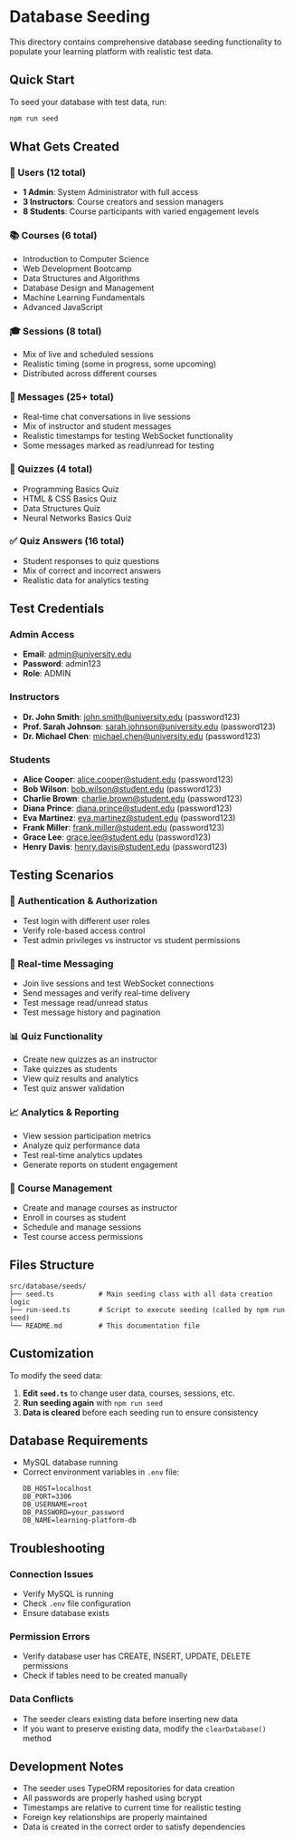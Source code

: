 # Database Seeding

This directory contains comprehensive database seeding functionality to populate your learning platform with realistic test data.

## Quick Start

To seed your database with test data, run:

```bash
npm run seed
```

## What Gets Created

### 👥 Users (12 total)
- **1 Admin**: System Administrator with full access
- **3 Instructors**: Course creators and session managers  
- **8 Students**: Course participants with varied engagement levels

### 📚 Courses (6 total)
- Introduction to Computer Science
- Web Development Bootcamp  
- Data Structures and Algorithms
- Database Design and Management
- Machine Learning Fundamentals
- Advanced JavaScript

### 🎓 Sessions (8 total)
- Mix of live and scheduled sessions
- Realistic timing (some in progress, some upcoming)
- Distributed across different courses

### 💬 Messages (25+ total)
- Real-time chat conversations in live sessions
- Mix of instructor and student messages
- Realistic timestamps for testing WebSocket functionality
- Some messages marked as read/unread for testing

### 📝 Quizzes (4 total)
- Programming Basics Quiz
- HTML & CSS Basics Quiz  
- Data Structures Quiz
- Neural Networks Basics Quiz

### ✅ Quiz Answers (16 total)
- Student responses to quiz questions
- Mix of correct and incorrect answers
- Realistic data for analytics testing

## Test Credentials

### Admin Access
- **Email**: admin@university.edu
- **Password**: admin123
- **Role**: ADMIN

### Instructors
- **Dr. John Smith**: john.smith@university.edu (password123)
- **Prof. Sarah Johnson**: sarah.johnson@university.edu (password123)  
- **Dr. Michael Chen**: michael.chen@university.edu (password123)

### Students
- **Alice Cooper**: alice.cooper@student.edu (password123)
- **Bob Wilson**: bob.wilson@student.edu (password123)
- **Charlie Brown**: charlie.brown@student.edu (password123)
- **Diana Prince**: diana.prince@student.edu (password123)
- **Eva Martinez**: eva.martinez@student.edu (password123)
- **Frank Miller**: frank.miller@student.edu (password123)
- **Grace Lee**: grace.lee@student.edu (password123)
- **Henry Davis**: henry.davis@student.edu (password123)

## Testing Scenarios

### 🔐 Authentication & Authorization
- Test login with different user roles
- Verify role-based access control
- Test admin privileges vs instructor vs student permissions

### 💬 Real-time Messaging
- Join live sessions and test WebSocket connections
- Send messages and verify real-time delivery
- Test message read/unread status
- Test message history and pagination

### 📊 Quiz Functionality  
- Create new quizzes as an instructor
- Take quizzes as students
- View quiz results and analytics
- Test quiz answer validation

### 📈 Analytics & Reporting
- View session participation metrics
- Analyze quiz performance data
- Test real-time analytics updates
- Generate reports on student engagement

### 🎯 Course Management
- Create and manage courses as instructor
- Enroll in courses as student
- Schedule and manage sessions
- Test course access permissions

## Files Structure

```
src/database/seeds/
├── seed.ts           # Main seeding class with all data creation logic
├── run-seed.ts       # Script to execute seeding (called by npm run seed)
└── README.md         # This documentation file
```

## Customization

To modify the seed data:

1. **Edit `seed.ts`** to change user data, courses, sessions, etc.
2. **Run seeding again** with `npm run seed`
3. **Data is cleared** before each seeding run to ensure consistency

## Database Requirements

- MySQL database running
- Correct environment variables in `.env` file:
  ```
  DB_HOST=localhost
  DB_PORT=3306
  DB_USERNAME=root
  DB_PASSWORD=your_password
  DB_NAME=learning-platform-db
  ```

## Troubleshooting

### Connection Issues
- Verify MySQL is running
- Check `.env` file configuration
- Ensure database exists

### Permission Errors
- Verify database user has CREATE, INSERT, UPDATE, DELETE permissions
- Check if tables need to be created manually

### Data Conflicts
- The seeder clears existing data before inserting new data
- If you want to preserve existing data, modify the `clearDatabase()` method

## Development Notes

- The seeder uses TypeORM repositories for data creation
- All passwords are properly hashed using bcrypt
- Timestamps are relative to current time for realistic testing
- Foreign key relationships are properly maintained
- Data is created in the correct order to satisfy dependencies
